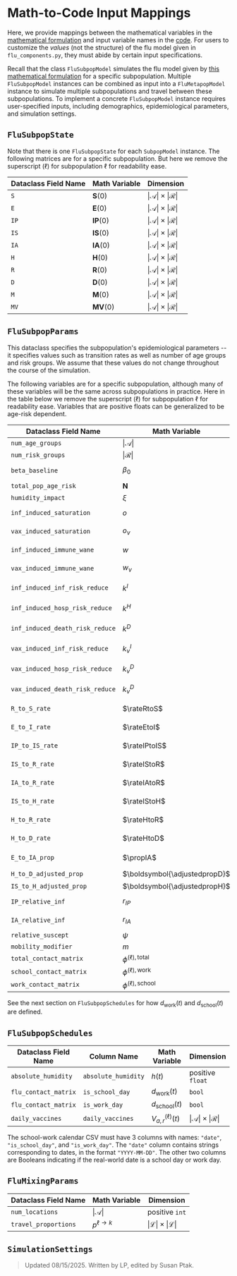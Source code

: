 # Math-to-Code Input Mappings

<span style="display: none;">
$\def\rateRtoS{\sigma^{R\rightarrow S}}$
$\def\rateEtoI{\sigma^{E \rightarrow [IP, IA]}}$
$\def\rateIPtoIS{\sigma^{IP \rightarrow IS}}$
$\def\rateIStoH{\sigma^{IS\rightarrow H}}$
$\def\rateHtoD{\sigma^{H\rightarrow D}}$
$\def\rateIAtoR{\gamma^{IA\rightarrow R}}$
$\def\rateHtoR{\gamma^{H\rightarrow R}}$
$\def\rateIStoR{\gamma^{IS\rightarrow R}}$
$\def\totalforceofinfection{\lambda^{(\ell), \text{total}}_{a,r}(t)}$
$\def\propIA{\pi^{IA}}$
$\def\propH{\pi^H}$
$\def\propD{\pi^D}$
$\def\adjustedpropH{\tilde{\pi}^H}$
$\def\adjustedpropD{\tilde{\pi}^D}$
</span>

Here, we provide mappings between the mathematical variables in the [mathematical formulation](math_flu_components.md) and input variable names in the [code](flu_components_reference.md). For users to customize the *values* (not the structure) of the flu model given in `flu_components.py`, they must abide by certain input specifications.

Recall that the class `FluSubpopModel` simulates the flu model given by [this mathematical formulation](math_flu_components.md) for a specific subpopulation. Multiple `FluSubpopModel` instances can be combined as input into a `FluMetapopModel` instance to simulate multiple subpopulations and travel between these subpopulations. To implement a concrete `FluSubpopModel` instance requires user-specified inputs, including demographics, epidemiological parameters, and simulation settings.


## `FluSubpopState`

Note that there is one `FluSubpopState` for each `SubpopModel` instance. The following matrices are for a specific subpopulation. But here we remove the superscript $(\ell)$ for subpopulation $\ell$ for readability ease. 

| Dataclass Field Name                       | Math Variable                        | Dimension                                |
|----------------------------|--------------------------------------|------------------------------------------|
| `S`                        | $\boldsymbol{S}(0)$                | $\lvert \mathcal A \rvert \times \lvert \mathcal R \rvert$ |
| `E`                        | $\boldsymbol{E}(0)$                | $\lvert \mathcal A \rvert \times \lvert \mathcal R \rvert$ |
| `IP`                        | $\boldsymbol{IP}(0)$                | $\lvert \mathcal A \rvert \times \lvert \mathcal R \rvert$ |
| `IS`                        | $\boldsymbol{IS}(0)$                | $\lvert \mathcal A \rvert \times \lvert \mathcal R \rvert$ |
| `IA`                        | $\boldsymbol{IA}(0)$                | $\lvert \mathcal A \rvert \times \lvert \mathcal R \rvert$ |
| `H`                        | $\boldsymbol{H}(0)$                | $\lvert \mathcal A \rvert \times \lvert \mathcal R \rvert$ |
| `R`                        | $\boldsymbol{R}(0)$                | $\lvert \mathcal A \rvert \times \lvert \mathcal R \rvert$ |
| `D`                        | $\boldsymbol{D}(0)$                | $\lvert \mathcal A \rvert \times \lvert \mathcal R \rvert$ |
| `M`  | $\boldsymbol{M}(0)$              | $\lvert \mathcal A \rvert \times \lvert \mathcal R \rvert$ |
| `MV` | $\boldsymbol{MV}(0)$              | $\lvert \mathcal A \rvert \times \lvert \mathcal R \rvert$ |


## `FluSubpopParams`

This dataclass specifies the subpopulation's epidemiological parameters -- it specifies values such as transition rates as well as number of age groups and risk groups. We assume that these values do not change throughout the course of the simulation.  

The following variables are for a specific subpopulation, although many of these variables will be the same across subpopulations in practice. Here in the table below we remove the superscript $(\ell)$ for subpopulation $\ell$ for readability ease. Variables that are positive floats can be generalized to be age-risk dependent.

| Dataclass Field Name                            | Math Variable              | Dimension                                |
|---------------------------------|----------------------------|------------------------------------------|
| `num_age_groups`                | $\lvert \mathcal A \rvert$          | positive `int`                           |
| `num_risk_groups`               | $\lvert \mathcal R \rvert$          | positive `int`							  |
| `beta_baseline`                 | $\beta_0$                  | positive `float`                          |
| `total_pop_age_risk`          | $\boldsymbol{N}$           | $\lvert \mathcal A \rvert \times  \lvert \mathcal R \rvert$                           |
| `humidity_impact`               | $\xi$                      | `float`                                   |
| `inf_induced_saturation`  | $o$           | nonnegative `float` |
| `vax_induced_saturation`  | $o_v$           | nonnegative `float` |
| `inf_induced_immune_wane`  | $w$           | nonnegative `float` |
| `vax_induced_immune_wane`  | $w_v$           | nonnegative `float` |
| `inf_induced_inf_risk_reduce`  | $k^I$           | `float` in $[0,1)$ |
| `inf_induced_hosp_risk_reduce`  | $k^H$           | `float` in $[0,1)$ |
| `inf_induced_death_risk_reduce`  | $k^D$           | `float` in $[0,1)$ |
| `vax_induced_inf_risk_reduce`  | $k^I_v$           | `float` in $[0,1)$ |
| `vax_induced_hosp_risk_reduce`  | $k^D_v$           | `float` in $[0,1)$ |
| `vax_induced_death_risk_reduce`  | $k^D_v$           | `float` in $[0,1)$ |
| `R_to_S_rate`                   | $\rateRtoS$                     | positive `float`                          |
| `E_to_I_rate`                   | $\rateEtoI$                   | positive `float`                          |
| `IP_to_IS_rate`				  | $\rateIPtoIS$					   | positive `float`						  |
| `IS_to_R_rate`                  | $\rateIStoR$                   | positive `float`                          |
| `IA_to_R_rate`				  | $\rateIAtoR$			   | positive `float`						  |
| `IS_to_H_rate`                  | $\rateIStoH$                    | positive `float`                          |
| `H_to_R_rate`                   | $\rateHtoR$                 | positive `float`                          |
| `H_to_D_rate`                   | $\rateHtoD$                      | positive `float`                          |
| `E_to_IA_prop`                  | $\propIA$                     | `float` in $[0,1]$                        |
| `H_to_D_adjusted_prop`    	  | $\boldsymbol{\adjustedpropD}$ | $\lvert \mathcal A \rvert \times \lvert \mathcal R \rvert$ |
| `IS_to_H_adjusted_prop`   	  | $\boldsymbol{\adjustedpropH}$ | $\lvert \mathcal A \rvert \times \lvert \mathcal R \rvert$ |
| `IP_relative_inf`   			  | $r_{IP}$ 				   | positive `float` 						  |
| `IA_relative_inf`			   	  | $r_{IA}$ 				   | positive `float`                          |
| `relative_suscept`			   	  | $\psi$ 				   | $\lvert \mathcal A \rvert \times 1$                          |
| `mobility_modifier`			   	  | $m$ 				   | $\lvert \mathcal A \rvert \times 1$                          |
| `total_contact_matrix`			   	  | $\phi^{(\ell), \text{total}}$				   | $\lvert \mathcal A \rvert \times \lvert A \rvert$                         |
| `school_contact_matrix`			   	  | $\phi^{(\ell), \text{work}}$ 				   | $\lvert \mathcal A \rvert \times \lvert A \rvert$                         |
| `work_contact_matrix`			   	  | $\phi^{(\ell), \text{school}}$				   | $\lvert \mathcal A \rvert \times \lvert A \rvert$                         |

See the next section on `FluSubpopSchedules` for how $d_{\text{work}}(t)$ and $d_{\text{school}}(t)$ are defined.

## `FluSubpopSchedules`

 Dataclass Field Name  | Column Name             |  Math Variable              | Dimension                                |
|----------------------|----------------------| ----------------------------|------------------------------------------|
| `absolute_humidity` | `absolute_humidity` | $h(t)$ |  positive `float` |
| `flu_contact_matrix` | `is_school_day` | $d_{\text{work}}(t)$ | `bool` |
| `flu_contact_matrix` | `is_work_day` | $d_{\text{school}}(t)$ | `bool` |
| `daily_vaccines` | `daily_vaccines` | $V^{(\ell)}_{a, r}(t)$ | $\lvert \mathcal A \rvert \times \lvert \mathcal R \rvert$ |

The school-work calendar CSV must have 3 columns with names: `"date"`, `"is_school_day"`, and `"is_work_day"`. The `"date"` column contains strings corresponding to dates, in the format `"YYYY-MM-DD"`. The other two columns are Booleans indicating if the real-world date is a school day or work day. 


## `FluMixingParams`

 Dataclass Field Name                            | Math Variable              | Dimension                                |
|---------------------------------|----------------------------|------------------------------------------|
| `num_locations`                |    $\lvert \mathcal A \rvert$      | positive `int`                            |
| `travel_proportions`               |    $p^{\ell \rightarrow k}$       | $\lvert \mathcal L \rvert \times \lvert \mathcal L \rvert$                              |

## `SimulationSettings`


> Updated 08/15/2025. Written by LP, edited by Susan Ptak.
